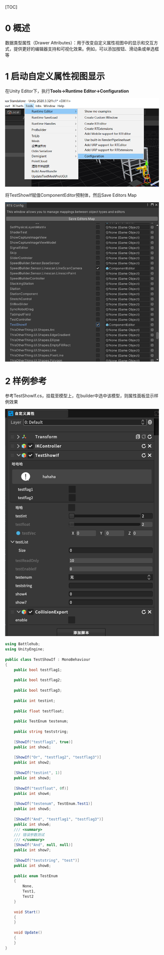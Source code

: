 [TOC]


# 0 概述
数据类型属性（Drawer Attributes）：用于改变自定义属性视图中的显示和交互方式，提供更好的编辑器支持和可视化效果。例如，可以添加按钮、滑动条或单选框等

# 1 启动自定义属性视图显示

在Unity Editor下，执行**Tools->Runtime Editor->Configuration**

![](./imgs/101.png)

将TestShowIf赋值ComponentEditor预制体，然后Save Editors Map

![](./imgs/102.png)

# 2 样例参考

参考TestShowIf.cs，挂载至模型上，在builder中选中该模型，则属性面板显示样例效果

![](./imgs/103.png)

```csharp
using Battlehub;
using UnityEngine;

public class TestShowIf : MonoBehaviour
{
    public bool testflag1;

    public bool testflag2;

    public bool testflag3;

    public int testint;

    public float testfloat;

    public TestEnum testenum;

    public string teststring;

    [ShowIf("testflag1", true)]
    public int show1;

    [ShowIf("Or", "testflag2", "testflag3")]
    public int show2;

    [ShowIf("testint", 1)]
    public int show3;

    [ShowIf("testfloat", 0f)]
    public int show4;

    [ShowIf("testenum", TestEnum.Test1)]
    public int show5;

    [ShowIf("And", "testflag1", "testflag3")]
    public int show6;
    /// <summary>
    /// 错误参数测试
    /// </summary>
    [ShowIf("And", null, null)]
    public int show7;

    [ShowIf("teststring", "test")]
    public int show8;

    public enum TestEnum
    {
        None,
        Test1,
        Test2
    }

    void Start()
    {
    }

    void Update()
    {
    }
}
```